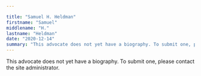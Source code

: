 ```yaml
---

title: "Samuel H. Heldman"
firstname: "Samuel"
middlename: "H."
lastname: "Heldman"
date: "2020-12-14"
summary: "This advocate does not yet have a biography. To submit one, please contact the site administrator."
---
```

This advocate does not yet have a biography. To submit one, please contact the site administrator.

